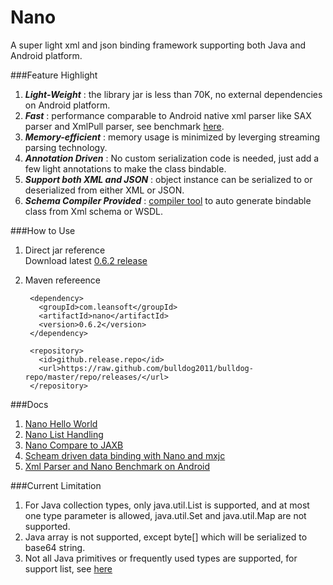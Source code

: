 Nano
========

A super light xml and json binding framework supporting both Java and Android platform.

###Feature Highlight
1. ***Light-Weight*** : the library jar is less than 70K, no external dependencies on Android platform.
2. ***Fast*** : performance comparable to Android native xml parser like SAX parser and XmlPull parser, see benchmark [here](http://bulldog2011.github.com/blog/2013/02/08/nano-benchmark-on-android/).
3. ***Memory-efficient*** : memory usage is minimized by leverging streaming parsing technology.
4. ***Annotation Driven*** : No custom serialization code is needed, just add a few light annotations to make the class bindable.
5. ***Support both XML and JSON*** : object instance can be serialized to or deserialized from either XML or JSON.
6. ***Schema Compiler Provided*** : [compiler tool](https://github.com/bulldog2011/mxjc) to auto generate bindable class from Xml schema or WSDL. 


###How to Use
1. Direct jar reference  
Download latest [0.6.2 release](https://github.com/bulldog2011/bulldog-repo/tree/master/repo/releases/com/leansoft/nano/0.6.2)

2. Maven refereence

		<dependency>
		  <groupId>com.leansoft</groupId>
		  <artifactId>nano</artifactId>
		  <version>0.6.2</version>
		</dependency>
		
		<repository>
		  <id>github.release.repo</id>
		  <url>https://raw.github.com/bulldog2011/bulldog-repo/master/repo/releases/</url>
		</repository>

###Docs
1. [Nano Hello World](http://bulldog2011.github.com/blog/2013/02/05/nano-hello-world/)
2. [Nano List Handling](http://bulldog2011.github.com/blog/2013/02/05/nano-list-tutorial/)
3. [Nano Compare to JAXB](http://bulldog2011.github.com/blog/2013/02/06/nano-compare-to-jaxb/)
4. [Scheam driven data binding with Nano and mxjc](http://bulldog2011.github.com/blog/2013/02/07/schema-driven-nano-binding/)
5. [Xml Parser and Nano Benchmark on Android](http://bulldog2011.github.com/blog/2013/02/08/nano-benchmark-on-android/)


###Current Limitation
1. For Java collection types, only java.util.List is supported, and at most one type parameter is allowed, java.util.Set and java.util.Map are not supported.
2. Java array is not supported, except byte[] which will be serialized to base64 string.
2. Not all Java primitives or frequently used types are supported, for support list, see [here](https://github.com/bulldog2011/nano/tree/master/src/main/java/com/leansoft/nano/transform)